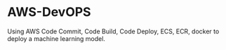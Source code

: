 # AWS-DevOPS
Using AWS Code Commit, Code Build, Code Deploy, ECS, ECR, docker to deploy a machine learning model. 
